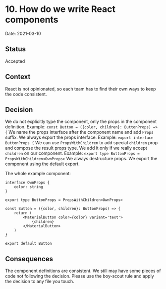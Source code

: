 # 10. How do we write React components

Date: 2021-03-10

## Status

Accepted

## Context

React is not opinionated, so each team has to find their own ways to keep the code consistent.

## Decision

We do not explicitly type the component, only the props in the component definition. Example: `const Button = ({color, children}: ButtonProps) => {`
We name the props interface after the component name and add `Props` suffix. We always export the props interface. Example: `export interface ButtonProps {`
We can use `PropsWithChildren` to add special `children` prop and compose the result props type. We add it only if we really accept `children` on our component. Example: `export type ButtonProps = PropsWithChildren<OwnProps>`
We always destructure props.
We export the component using the default export.

The whole example component:

```
interface OwnProps {
    color: string
}

export type ButtonProps = PropsWithChildren<OwnProps>

const Button = ({color, children}: ButtonProps) => {
    return (
        <MaterialButton color={color} variant='text'>
            {children}
        </MaterialButton>
    )
}

export default Button
```

## Consequences

The component definitions are consistent.
We still may have some pieces of code not following the decision. Please use the boy-scout rule and apply the decision to any file you touch.
